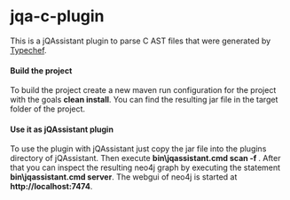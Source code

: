 # jqa-c-plugin

This is a jQAssistant plugin to parse C AST files that were generated by [Typechef](https://github.com/ckaestne/TypeChef).

#### Build the project

To build the project create a new maven run configuration for the project with the goals **clean install**. You can find the resulting jar file in the target folder of the project.

#### Use it as jQAssistant plugin

To use the plugin with jQAssistant just copy the jar file into the plugins directory of jQAssistant. Then execute **bin\jqassistant.cmd scan -f <your ast file>**. After that you can inspect the resulting neo4j graph by executing the statement **bin\jqassistant.cmd server**. The webgui of neo4j is started at **http://localhost:7474**.